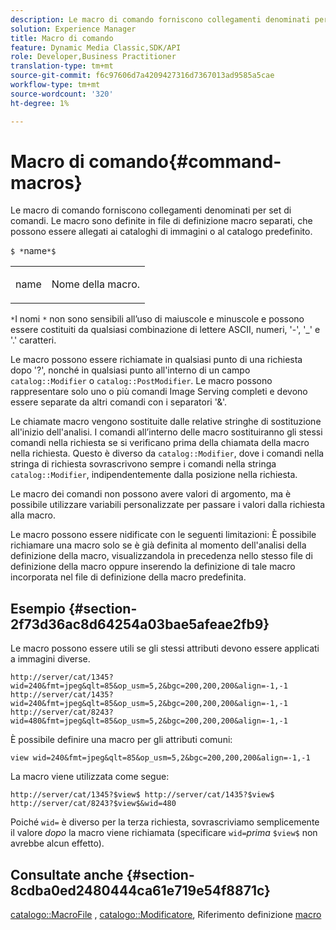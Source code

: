 ```yaml
---
description: Le macro di comando forniscono collegamenti denominati per set di comandi. Le macro sono definite in file di definizione macro separati, che possono essere allegati ai cataloghi di immagini o al catalogo predefinito.
solution: Experience Manager
title: Macro di comando
feature: Dynamic Media Classic,SDK/API
role: Developer,Business Practitioner
translation-type: tm+mt
source-git-commit: f6c97606d7a4209427316d7367013ad9585a5cae
workflow-type: tm+mt
source-wordcount: '320'
ht-degree: 1%

---
```



# Macro di comando{#command-macros}

Le macro di comando forniscono collegamenti denominati per set di comandi. Le macro sono definite in file di definizione macro separati, che possono essere allegati ai cataloghi di immagini o al catalogo predefinito.

`$ *`name`*$`

<table id="simpletable_A03541622C354F60B5F304B999C4EF8E"> 
 <tr class="strow"> 
  <td class="stentry"> <p><span class="codeph"> <span class="varname"> name</span></span> </p> </td> 
  <td class="stentry"> <p>Nome della macro. </p></td> 
 </tr> 
</table>

`*`I nomi `*` non sono sensibili all’uso di maiuscole e minuscole e possono essere costituiti da qualsiasi combinazione di lettere ASCII, numeri, &#39;-&#39;, &#39;_&#39; e &#39;.&#39; caratteri.

Le macro possono essere richiamate in qualsiasi punto di una richiesta dopo &#39;?&#39;, nonché in qualsiasi punto all&#39;interno di un campo `catalog::Modifier` o `catalog::PostModifier`. Le macro possono rappresentare solo uno o più comandi Image Serving completi e devono essere separate da altri comandi con i separatori &#39;&amp;&#39;.

Le chiamate macro vengono sostituite dalle relative stringhe di sostituzione all&#39;inizio dell&#39;analisi. I comandi all’interno delle macro sostituiranno gli stessi comandi nella richiesta se si verificano prima della chiamata della macro nella richiesta. Questo è diverso da `catalog::Modifier`, dove i comandi nella stringa di richiesta sovrascrivono sempre i comandi nella stringa `catalog::Modifier`, indipendentemente dalla posizione nella richiesta.

Le macro dei comandi non possono avere valori di argomento, ma è possibile utilizzare variabili personalizzate per passare i valori dalla richiesta alla macro.

Le macro possono essere nidificate con le seguenti limitazioni: È possibile richiamare una macro solo se è già definita al momento dell&#39;analisi della definizione della macro, visualizzandola in precedenza nello stesso file di definizione della macro oppure inserendo la definizione di tale macro incorporata nel file di definizione della macro predefinita.

## Esempio {#section-2f73d36ac8d64254a03bae5afeae2fb9}

Le macro possono essere utili se gli stessi attributi devono essere applicati a immagini diverse.

`http://server/cat/1345?wid=240&fmt=jpeg&qlt=85&op_usm=5,2&bgc=200,200,200&align=-1,-1 http://server/cat/1435?wid=240&fmt=jpeg&qlt=85&op_usm=5,2&bgc=200,200,200&align=-1,-1 http://server/cat/8243?wid=480&fmt=jpeg&qlt=85&op_usm=5,2&bgc=200,200,200&align=-1,-1`

È possibile definire una macro per gli attributi comuni:

`view wid=240&fmt=jpeg&qlt=85&op_usm=5,2&bgc=200,200,200&align=-1,-1`

La macro viene utilizzata come segue:

`http://server/cat/1345?$view$ http://server/cat/1435?$view$ http://server/cat/8243?$view$&wid=480`

Poiché `wid=` è diverso per la terza richiesta, sovrascriviamo semplicemente il valore *dopo* la macro viene richiamata (specificare `wid=`*prima* `$view$` non avrebbe alcun effetto).

## Consultate anche {#section-8cdba0ed2480444ca61e719e54f8871c}

[catalogo::MacroFile](../../../../../is-api/image-catalog/image-serving-api-ref/c-image-catalog-reference/c-attributes-reference/r-macrofile.md#reference-f91d717b3847458ca0f1fe95387554a2) ,  [catalogo::Modificatore](/help/aem-is-ir-api/is-api/image-catalog/image-serving-api-ref/c-image-catalog-reference/c-image-svg-data-reference/c-image-data-reference/r-modifier-cat.md), Riferimento definizione  [macro](../../../../../is-api/image-catalog/image-serving-api-ref/c-image-catalog-reference/c-macro-definition-reference/c-macro-definition-reference.md#concept-5ec73f7636c1496fba1e94094e694e79)
